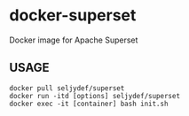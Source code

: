 # docker-superset
Docker image for Apache Superset

## USAGE
```
docker pull seljydef/superset
docker run -itd [options] seljydef/superset
docker exec -it [container] bash init.sh
```
